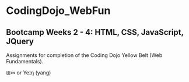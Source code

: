 # CodingDojo_WebFun

## Bootcamp Weeks 2 - 4: HTML, CSS, JavaScript, JQuery 

Assignments for completion of the Coding Dojo Yellow Belt (Web Fundamentals).

 𝍔𝌂 or Yeɪŋ (yang)

